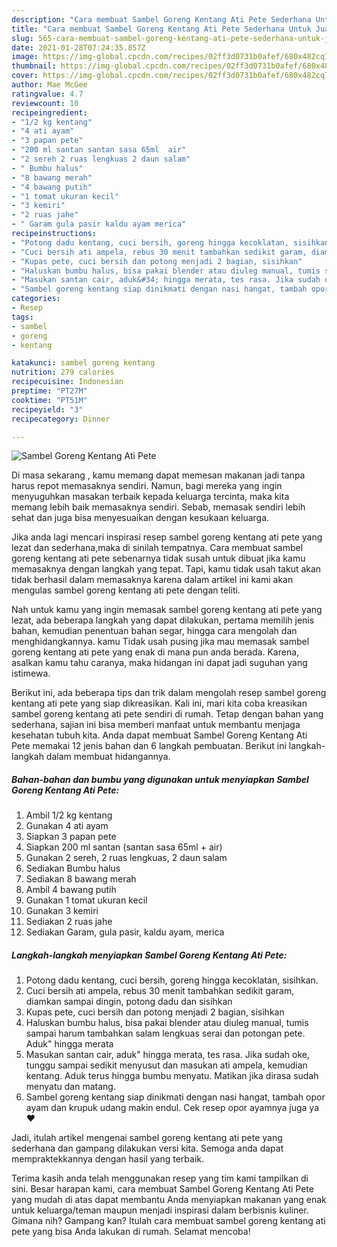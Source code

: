 ```yaml
---
description: "Cara membuat Sambel Goreng Kentang Ati Pete Sederhana Untuk Jualan"
title: "Cara membuat Sambel Goreng Kentang Ati Pete Sederhana Untuk Jualan"
slug: 565-cara-membuat-sambel-goreng-kentang-ati-pete-sederhana-untuk-jualan
date: 2021-01-28T07:24:35.857Z
image: https://img-global.cpcdn.com/recipes/02ff3d0731b0afef/680x482cq70/sambel-goreng-kentang-ati-pete-foto-resep-utama.jpg
thumbnail: https://img-global.cpcdn.com/recipes/02ff3d0731b0afef/680x482cq70/sambel-goreng-kentang-ati-pete-foto-resep-utama.jpg
cover: https://img-global.cpcdn.com/recipes/02ff3d0731b0afef/680x482cq70/sambel-goreng-kentang-ati-pete-foto-resep-utama.jpg
author: Mae McGee
ratingvalue: 4.7
reviewcount: 10
recipeingredient:
- "1/2 kg kentang"
- "4 ati ayam"
- "3 papan pete"
- "200 ml santan santan sasa 65ml  air"
- "2 sereh 2 ruas lengkuas 2 daun salam"
- " Bumbu halus"
- "8 bawang merah"
- "4 bawang putih"
- "1 tomat ukuran kecil"
- "3 kemiri"
- "2 ruas jahe"
- " Garam gula pasir kaldu ayam merica"
recipeinstructions:
- "Potong dadu kentang, cuci bersih, goreng hingga kecoklatan, sisihkan."
- "Cuci bersih ati ampela, rebus 30 menit tambahkan sedikit garam, diamkan sampai dingin, potong dadu dan sisihkan"
- "Kupas pete, cuci bersih dan potong menjadi 2 bagian, sisihkan"
- "Haluskan bumbu halus, bisa pakai blender atau diuleg manual, tumis sampai harum tambahkan salam lengkuas serai dan potongan pete. Aduk&#34; hingga merata"
- "Masukan santan cair, aduk&#34; hingga merata, tes rasa. Jika sudah oke, tunggu sampai sedikit menyusut dan masukan ati ampela, kemudian kentang. Aduk terus hingga bumbu menyatu. Matikan jika dirasa sudah menyatu dan matang."
- "Sambel goreng kentang siap dinikmati dengan nasi hangat, tambah opor ayam dan krupuk udang makin endul. Cek resep opor ayamnya juga ya ❤"
categories:
- Resep
tags:
- sambel
- goreng
- kentang

katakunci: sambel goreng kentang 
nutrition: 279 calories
recipecuisine: Indonesian
preptime: "PT27M"
cooktime: "PT51M"
recipeyield: "3"
recipecategory: Dinner

---
```



![Sambel Goreng Kentang Ati Pete](https://img-global.cpcdn.com/recipes/02ff3d0731b0afef/680x482cq70/sambel-goreng-kentang-ati-pete-foto-resep-utama.jpg)

Di masa  sekarang , kamu memang dapat memesan makanan jadi tanpa harus repot memasaknya sendiri. Namun, bagi mereka yang ingin menyuguhkan masakan terbaik kepada keluarga tercinta, maka kita memang lebih baik memasaknya sendiri. Sebab, memasak sendiri lebih sehat dan juga bisa menyesuaikan dengan kesukaan keluarga.

Jika anda lagi mencari inspirasi resep sambel goreng kentang ati pete yang lezat dan sederhana,maka di sinilah tempatnya. Cara membuat sambel goreng kentang ati pete  sebenarnya tidak susah untuk dibuat jika kamu memasaknya dengan langkah yang tepat. Tapi, kamu tidak usah takut akan tidak berhasil dalam memasaknya 
karena dalam artikel ini kami akan mengulas sambel goreng kentang ati pete dengan teliti.  



Nah untuk kamu yang ingin memasak sambel goreng kentang ati pete yang lezat, ada beberapa langkah yang dapat dilakukan, pertama memilih jenis bahan, kemudian penentuan bahan segar, hingga cara mengolah dan menghidangkannya. kamu Tidak usah pusing jika mau memasak sambel goreng kentang ati pete yang enak di mana pun anda berada. Karena, asalkan kamu  tahu caranya, maka hidangan ini dapat jadi suguhan yang istimewa.

Berikut ini, ada beberapa tips dan trik dalam mengolah resep sambel goreng kentang ati pete yang siap dikreasikan. Kali ini, mari kita coba kreasikan sambel goreng kentang ati pete sendiri di rumah. Tetap dengan bahan yang sederhana, sajian ini bisa memberi manfaat untuk membantu menjaga kesehatan tubuh kita. Anda dapat membuat Sambel Goreng Kentang Ati Pete memakai 12 jenis bahan dan 6 langkah pembuatan. Berikut ini langkah-langkah dalam membuat hidangannya.

<!--inarticleads1-->

##### Bahan-bahan dan bumbu yang digunakan untuk menyiapkan Sambel Goreng Kentang Ati Pete:

1. Ambil 1/2 kg kentang
1. Gunakan 4 ati ayam
1. Siapkan 3 papan pete
1. Siapkan 200 ml santan (santan sasa 65ml + air)
1. Gunakan 2 sereh, 2 ruas lengkuas, 2 daun salam
1. Sediakan  Bumbu halus
1. Sediakan 8 bawang merah
1. Ambil 4 bawang putih
1. Gunakan 1 tomat ukuran kecil
1. Gunakan 3 kemiri
1. Sediakan 2 ruas jahe
1. Sediakan  Garam, gula pasir, kaldu ayam, merica




<!--inarticleads2-->

##### Langkah-langkah menyiapkan Sambel Goreng Kentang Ati Pete:

1. Potong dadu kentang, cuci bersih, goreng hingga kecoklatan, sisihkan.
1. Cuci bersih ati ampela, rebus 30 menit tambahkan sedikit garam, diamkan sampai dingin, potong dadu dan sisihkan
1. Kupas pete, cuci bersih dan potong menjadi 2 bagian, sisihkan
1. Haluskan bumbu halus, bisa pakai blender atau diuleg manual, tumis sampai harum tambahkan salam lengkuas serai dan potongan pete. Aduk&#34; hingga merata
1. Masukan santan cair, aduk&#34; hingga merata, tes rasa. Jika sudah oke, tunggu sampai sedikit menyusut dan masukan ati ampela, kemudian kentang. Aduk terus hingga bumbu menyatu. Matikan jika dirasa sudah menyatu dan matang.
1. Sambel goreng kentang siap dinikmati dengan nasi hangat, tambah opor ayam dan krupuk udang makin endul. Cek resep opor ayamnya juga ya ❤




Jadi, itulah artikel mengenai  sambel goreng kentang ati pete  yang sederhana dan gampang dilakukan versi kita. Semoga anda dapat mempraktekkannya dengan hasil yang terbaik. 

Terima kasih anda telah menggunakan resep yang tim kami tampilkan di sini. Besar harapan kami, cara membuat  Sambel Goreng Kentang Ati Pete yang mudah di atas dapat membantu Anda menyiapkan makanan yang enak untuk keluarga/teman maupun menjadi inspirasi dalam berbisnis kuliner. Gimana nih? Gampang kan? Itulah cara membuat sambel goreng kentang ati pete yang bisa Anda lakukan di rumah. Selamat mencoba!

